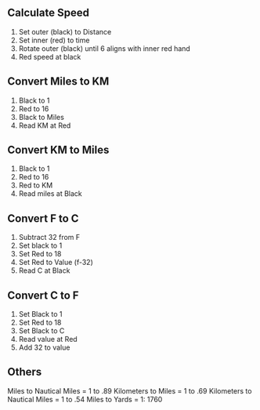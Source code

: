 ## Calculate Speed

1. Set outer (black) to Distance
2. Set inner (red) to time
3. Rotate outer (black) until 6 aligns with inner red hand
4. Red speed at black

## Convert Miles to KM

1. Black to 1
2. Red to 16 
3. Black to Miles
4. Read KM at Red

## Convert KM to Miles

1. Black to 1
2. Red to 16 
3. Red to KM
4. Read miles at Black

## Convert F to C

1. Subtract 32 from F
2. Set black to 1
3. Set Red to 18
4. Set Red to Value (f-32)
5. Read C at Black

## Convert C to F

1. Set Black to 1
2. Set Red to 18
3. Set Black to C
4. Read value at Red
5. Add 32 to value 

## Others

Miles to Nautical Miles = 1 to .89
Kilometers to Miles = 1 to .69
Kilometers to Nautical Miles = 1 to .54
Miles to Yards = 1: 1760
